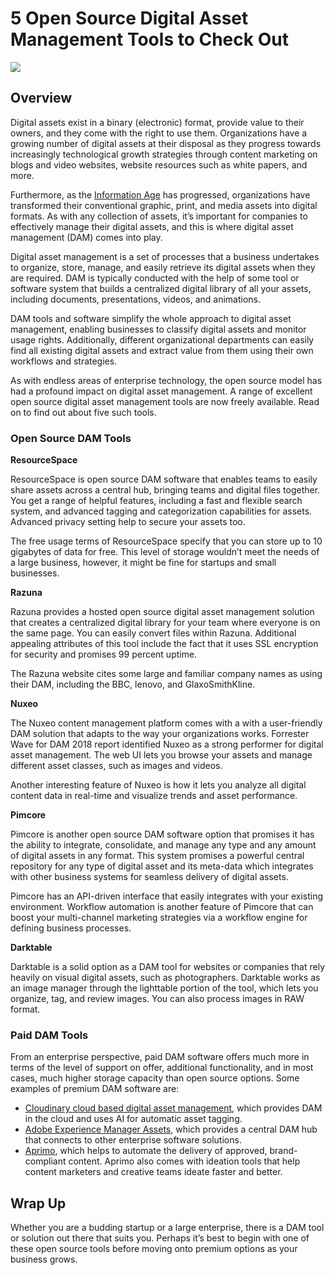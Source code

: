 # 5 Open Source Digital Asset Management Tools to Check Out

![](https://cdn.pixabay.com/photo/2013/10/25/17/26/tree-200795_1280.jpg)


## Overview

Digital assets exist in a binary (electronic) format, provide value to their owners, and they come with the right to use them. Organizations have a growing number of digital assets at their disposal as they progress towards increasingly technological growth strategies through content marketing on blogs and video websites, website resources such as white papers, and more. 

Furthermore, as the [Information Age](https://searchcio.techtarget.com/definition/Information-Age) has progressed, organizations have transformed their conventional graphic, print, and media assets into digital formats. As with any collection of assets, it’s important for companies to effectively manage their digital assets, and this is where digital asset management (DAM) comes into play. 

Digital asset management is a set of processes that a business undertakes to organize, store, manage, and easily retrieve its digital assets when they are required. DAM is typically conducted with the help of some tool or software system that builds a centralized digital library of all your assets, including documents, presentations, videos, and animations. 

DAM tools and software simplify the whole approach to digital asset management, enabling businesses to classify digital assets and monitor usage rights. Additionally, different organizational departments can easily find all existing digital assets and extract value from them using their own workflows and strategies. 

As with endless areas of enterprise technology, the open source model has had a profound impact on digital asset management. A range of excellent open source digital asset management tools are now freely available. Read on to find out about five such tools. 

### Open Source DAM Tools
**ResourceSpace**

ResourceSpace is open source DAM software that enables teams to easily share assets across a central hub, bringing teams and digital files together. You get a range of helpful features, including a fast and flexible search system, and advanced tagging and categorization capabilities for assets.  Advanced privacy setting help to secure your assets too. 

The free usage terms of ResourceSpace specify that you can store up to 10 gigabytes of data for free. This level of storage wouldn’t meet the needs of a large business, however, it might be fine for startups and small businesses. 


**Razuna**

Razuna provides a hosted open source digital asset management solution that creates a centralized digital library for your team where everyone is on the same page. You can easily convert files within Razuna. Additional appealing attributes of this tool include the fact that it uses SSL encryption for security and promises 99 percent uptime. 

The Razuna website cites some large and familiar company names as using their DAM, including the BBC, lenovo, and GlaxoSmithKline.  

**Nuxeo**

The Nuxeo content management platform comes with a with a user-friendly DAM solution that adapts to the way your organizations works. Forrester Wave for DAM 2018 report identified Nuxeo as a strong performer for digital asset management. The web UI lets you browse your assets and manage different asset classes, such as images and videos. 

Another interesting feature of Nuxeo is how it lets you analyze all digital content data in real-time and visualize trends and asset performance. 

**Pimcore**

Pimcore is another open source DAM software option that promises it has the ability to integrate, consolidate, and manage any type and any amount of digital assets in any format. This system promises a powerful central repository for any type of digital asset and its meta-data which integrates with other business systems for seamless delivery of digital assets.  

Pimcore has an API-driven interface that easily integrates with your existing environment. Workflow automation is another feature of Pimcore that can boost your multi-channel marketing strategies via a workflow engine for defining business processes. 

**Darktable**

Darktable is a solid option as a DAM tool for websites or companies that rely heavily on visual digital assets, such as photographers. Darktable works as an image manager through the lighttable portion of the tool, which lets you organize, tag, and review images. You can also process images in RAW format. 

### Paid DAM Tools
From an enterprise perspective, paid DAM software offers much more in terms of the level of support on offer, additional functionality, and in most cases, much higher storage capacity than open source options. Some examples of premium DAM software are:

* [Cloudinary cloud based digital asset management](https://cloudinary.com/solutions/digital_asset_management), which provides DAM in the cloud and uses AI for automatic asset tagging. 
* [Adobe Experience Manager Assets](https://www.adobe.com/experience-cloud/topics/digital-asset-management.html), which provides a central DAM hub that connects to other enterprise software solutions. 
* [Aprimo](https://www.aprimo.com/platform/digital-asset-management/), which helps to automate the delivery of approved, brand-compliant content. Aprimo also comes with ideation tools that help content marketers and creative teams ideate faster and better.

## Wrap Up
Whether you are a budding startup or a large enterprise, there is a DAM tool or solution out there that suits you. Perhaps it’s best to begin with one of these open source tools before moving onto premium options as your business grows. 

